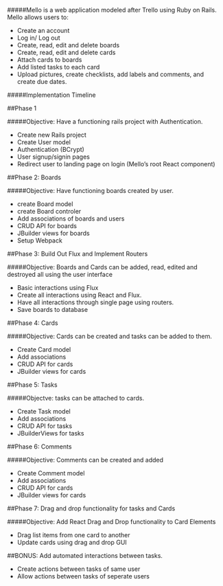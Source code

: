 #####Mello is a web application modeled after Trello using Ruby on Rails. Mello allows users to:

  *	Create an account
  *	Log in/ Log out
  *	Create, read, edit and delete boards
  *	Create, read, edit and delete cards
  *	Attach cards to boards
  *	Add listed tasks to each card
  *	Upload pictures, create checklists, add labels and comments, and create due dates.


#####Implementation Timeline

##Phase 1

#####Objective: Have a functioning rails project with Authentication.

  *	Create new Rails project
  *	Create User model
  *	Authentication (BCrypt)
  *	User signup/signin pages
  *	Redirect user to landing page on login (Mello’s root React component)

##Phase 2: Boards

#####Objective: Have functioning boards created by user.

  * create Board model
  * create Board controler
  * Add associations of boards and users
  * CRUD API for boards
  * JBuilder views for boards
  *	Setup Webpack

##Phase 3: Build Out Flux and Implement Routers

#####Objective: Boards and Cards can be added, read, edited and destroyed all using the user interface

  *	Basic interactions using Flux
  *	Create all interactions using React and Flux.
  *	Have all interactions through single page using routers.
  *	Save boards to database

##Phase 4: Cards

#####Objective: Cards can be created and tasks can be added to them.

  *	Create Card model
  *	Add associations
  *	CRUD API for cards
  *	JBuilder views for cards

##Phase 5: Tasks

#####Objectve: tasks can be attached to cards.

  * Create Task model
  * Add associations
  * CRUD API for tasks
  * JBuilderViews for tasks

##Phase 6: Comments

#####Objective: Comments can be created and added

  *	Create Comment model
  *	Add associations
  *	CRUD API for cards
  *	JBuilder views for cards

##Phase 7: Drag and drop functionality for tasks and Cards

#####Objective: Add React Drag and Drop functionality to Card Elements

  *	Drag list items from one card to another
  *	Update cards using drag and drop GUI

##BONUS: Add automated interactions between tasks.
  
  * Create actions between tasks of same user
  * Allow actions between tasks of seperate users


